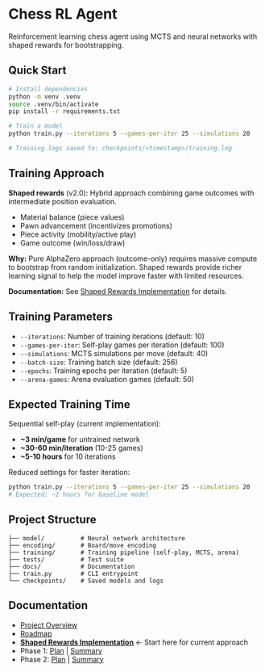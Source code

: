 # Chess RL Agent

Reinforcement learning chess agent using MCTS and neural networks with shaped rewards for bootstrapping.

## Quick Start

```bash
# Install dependencies
python -m venv .venv
source .venv/bin/activate
pip install -r requirements.txt

# Train a model
python train.py --iterations 5 --games-per-iter 25 --simulations 20

# Training logs saved to: checkpoints/<timestamp>/training.log
```

## Training Approach

**Shaped rewards** (v2.0): Hybrid approach combining game outcomes with intermediate position evaluation.

- Material balance (piece values)
- Pawn advancement (incentivizes promotions)
- Piece activity (mobility/active play)
- Game outcome (win/loss/draw)

**Why:** Pure AlphaZero approach (outcome-only) requires massive compute to bootstrap from random initialization. Shaped rewards provide richer learning signal to help the model improve faster with limited resources.

**Documentation:** See [Shaped Rewards Implementation](docs/shaped_rewards_implementation.md) for details.

## Training Parameters

- `--iterations`: Number of training iterations (default: 10)
- `--games-per-iter`: Self-play games per iteration (default: 100)
- `--simulations`: MCTS simulations per move (default: 40)
- `--batch-size`: Training batch size (default: 256)
- `--epochs`: Training epochs per iteration (default: 5)
- `--arena-games`: Arena evaluation games (default: 50)

## Expected Training Time

Sequential self-play (current implementation):
- **~3 min/game** for untrained network
- **~30-60 min/iteration** (10-25 games)
- **~5-10 hours** for 10 iterations

Reduced settings for faster iteration:
```bash
python train.py --iterations 5 --games-per-iter 25 --simulations 20
# Expected: ~2 hours for baseline model
```

## Project Structure

```
├── model/          # Neural network architecture
├── encoding/       # Board/move encoding
├── training/       # Training pipeline (self-play, MCTS, arena)
├── tests/          # Test suite
├── docs/           # Documentation
├── train.py        # CLI entrypoint
└── checkpoints/    # Saved models and logs
```

## Documentation

- [Project Overview](docs/project_description.md)
- [Roadmap](docs/roadmap.md)
- **[Shaped Rewards Implementation](docs/shaped_rewards_implementation.md)** ← Start here for current approach
- Phase 1: [Plan](docs/phase1_implementation_plan.md) | [Summary](docs/phase1_completion_summary.md)
- Phase 2: [Plan](docs/phase2_implementation_plan.md) | [Summary](docs/phase2_completion_summary.md)

